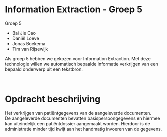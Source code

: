 # Information Extraction - Groep 5

Groep 5
- Bai Jie Cao
- Daniël Loeve
- Jonas Boekema
- Tim van Rijsewijk

Als groep 5 hebben we gekozen voor Information Extraction. Met deze technologie willen we automatisch bepaalde informatie verkrijgen van een bepaald onderwerp uit een tekstbron.

<br />

# Opdracht beschrijving
Het verkrijgen van patiëntgegevens van de aangeleverde documenten. 
<br />
De aangeleverde documenten bevatten basispersoongegevens en hiermee kan uiteindelijk een patiëntdossier aangemaakt worden. Hierdoor is de administratie minder tijd kwijt aan het handmatig invoeren van de gegevens.
